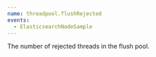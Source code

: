 ```yaml
---
name: threadpool.flushRejected
events:
  - ElasticsearchNodeSample
---
```


The number of rejected threads in the flush pool.